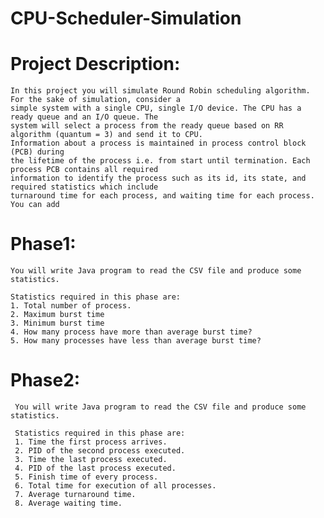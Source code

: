# CPU-Scheduler-Simulation
# Project Description:
    In this project you will simulate Round Robin scheduling algorithm. For the sake of simulation, consider a
    simple system with a single CPU, single I/O device. The CPU has a ready queue and an I/O queue. The 
    system will select a process from the ready queue based on RR algorithm (quantum = 3) and send it to CPU.
    Information about a process is maintained in process control block (PCB) during 
    the lifetime of the process i.e. from start until termination. Each process PCB contains all required 
    information to identify the process such as its id, its state, and required statistics which include 
    turnaround time for each process, and waiting time for each process. You can add
# Phase1:
    You will write Java program to read the CSV file and produce some statistics. 
    
    Statistics required in this phase are:
    1. Total number of process.
    2. Maximum burst time
    3. Minimum burst time
    4. How many process have more than average burst time?
    5. How many processes have less than average burst time?
# Phase2:
     You will write Java program to read the CSV file and produce some statistics.
     
     Statistics required in this phase are:
     1. Time the first process arrives.
     2. PID of the second process executed. 
     3. Time the last process executed.
     4. PID of the last process executed.
     5. Finish time of every process.
     6. Total time for execution of all processes.
     7. Average turnaround time.
     8. Average waiting time.
